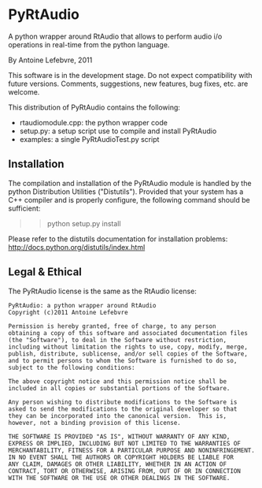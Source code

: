 # PyRtAudio

A python wrapper around RtAudio that allows to perform audio i/o operations in real-time from the python language.

By Antoine Lefebvre, 2011

This software is in the development stage. Do not expect compatibility
with future versions. Comments, suggestions, new features, bug fixes,
etc. are welcome.


This distribution of PyRtAudio contains the following:

- rtaudiomodule.cpp: the python wrapper code
- setup.py: a setup script use to compile and install PyRtAudio
- examples: a single PyRtAudioTest.py script

## Installation

The compilation and installation of the PyRtAudio module is handled by
the python Distribution Utilities ("Distutils"). Provided that your
system has a C++ compiler and is properly configure, the following
command should be sufficient:

>> python setup.py install

Please refer to the distutils documentation for installation problems: http://docs.python.org/distutils/index.html 

## Legal & Ethical

The PyRtAudio license is the same as the RtAudio license:

    PyRtAudio: a python wrapper around RtAudio
    Copyright (c)2011 Antoine Lefebvre

    Permission is hereby granted, free of charge, to any person
    obtaining a copy of this software and associated documentation files
    (the "Software"), to deal in the Software without restriction,
    including without limitation the rights to use, copy, modify, merge,
    publish, distribute, sublicense, and/or sell copies of the Software,
    and to permit persons to whom the Software is furnished to do so,
    subject to the following conditions:

    The above copyright notice and this permission notice shall be
    included in all copies or substantial portions of the Software.

    Any person wishing to distribute modifications to the Software is
    asked to send the modifications to the original developer so that
    they can be incorporated into the canonical version.  This is,
    however, not a binding provision of this license.

    THE SOFTWARE IS PROVIDED "AS IS", WITHOUT WARRANTY OF ANY KIND,
    EXPRESS OR IMPLIED, INCLUDING BUT NOT LIMITED TO THE WARRANTIES OF
    MERCHANTABILITY, FITNESS FOR A PARTICULAR PURPOSE AND NONINFRINGEMENT.
    IN NO EVENT SHALL THE AUTHORS OR COPYRIGHT HOLDERS BE LIABLE FOR
    ANY CLAIM, DAMAGES OR OTHER LIABILITY, WHETHER IN AN ACTION OF
    CONTRACT, TORT OR OTHERWISE, ARISING FROM, OUT OF OR IN CONNECTION
    WITH THE SOFTWARE OR THE USE OR OTHER DEALINGS IN THE SOFTWARE.

